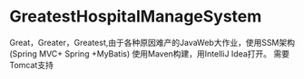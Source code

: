 # GreatestHospitalManageSystem
Great，Greater，Greatest,由于各种原因难产的JavaWeb大作业，使用SSM架构(Spring MVC+ Spring +MyBatis)
使用Maven构建，用IntelliJ Idea打开。
需要Tomcat支持


